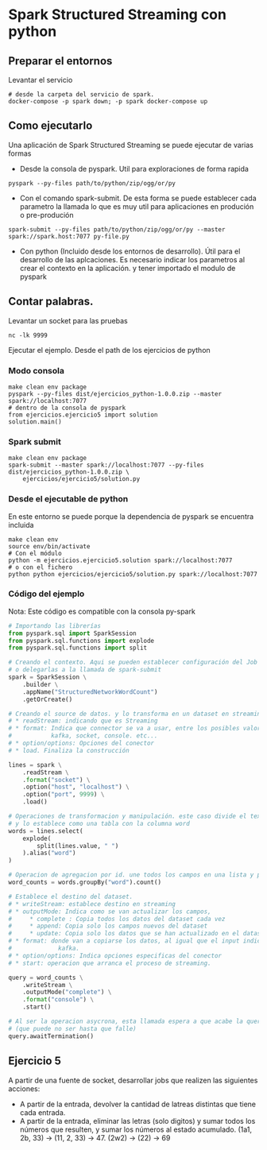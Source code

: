 # Spark Structured Streaming con python

## Preparar el entornos

Levantar el servicio

```
# desde la carpeta del servicio de spark.
docker-compose -p spark down; -p spark docker-compose up
```

## Como ejecutarlo

Una aplicación de Spark Structured Streaming se puede ejecutar de varias formas
* Desde la consola de pyspark. Util para exploraciones de forma rapida

```
pyspark --py-files path/to/python/zip/ogg/or/py
```

* Con el comando spark-submit. De esta forma se puede establecer cada parametro
la llamada lo que es muy util para aplicaciones en produción o pre-produción


```
spark-submit --py-files path/to/python/zip/ogg/or/py --master spark://spark.host:7077 py-file.py
```

* Con python (Incluido desde los entornos de desarrollo). Útil para el desarrollo
de las aplcaciones. Es necesario indicar los parametros al crear el contexto en
la aplicación. y tener importado el modulo de pyspark

## Contar palabras.

Levantar un socket para las pruebas
```
nc -lk 9999
```

Ejecutar el ejemplo. Desde el path de los ejercicios de python

### Modo consola

```
make clean env package
pyspark --py-files dist/ejercicios_python-1.0.0.zip --master spark://localhost:7077
# dentro de la consola de pyspark
from ejercicios.ejercicio5 import solution
solution.main()
```

### Spark submit

```
make clean env package
spark-submit --master spark://localhost:7077 --py-files dist/ejercicios_python-1.0.0.zip \
    ejercicios/ejercicio5/solution.py
```

### Desde el ejecutable de python

En este entorno se puede porque la dependencia de pyspark se encuentra incluida

```
make clean env
source env/bin/activate
# Con el módulo
python -m ejercicios.ejercicio5.solution spark://localhost:7077
# o con el fichero
python python ejercicios/ejercicio5/solution.py spark://localhost:7077
```

### Código del ejemplo

Nota: Este código es compatible con la consola py-spark

```python
# Importando las librerías
from pyspark.sql import SparkSession
from pyspark.sql.functions import explode
from pyspark.sql.functions import split

# Creando el contexto. Aqui se pueden establecer configuración del Job de Spark
# o delegarlas a la llamada de spark-submit
spark = SparkSession \
    .builder \
    .appName("StructuredNetworkWordCount")
    .getOrCreate()

# Creando el source de datos. y lo transforma en un dataset en streaming
# * readStream: indicando que es Streaming
# * format: Indica que connector se va a usar, entre los posibles valores está
#           kafka, socket, console. etc...
# * option/options: Opciones del conector
# * load. Finaliza la construcción

lines = spark \
    .readStream \
    .format("socket") \
    .option("host", "localhost") \
    .option("port", 9999) \
    .load()

# Operaciones de transformacion y manipulación. este caso divide el texto por " "
# y lo establece como una tabla con la columna word
words = lines.select(
    explode(
        split(lines.value, " ")
    ).alias("word")
)

# Operacion de agregacion por id. une todos los campos en una lista y posteriormente la cuenta
word_counts = words.groupBy("word").count()

# Establece el destino del dataset.
# * writeStream: establece destino en streaming
# * outputMode: Indica como se van actualizar los campos,
#     * complete : Copia todos los datos del dataset cada vez
#     * append: Copia solo los campos nuevos del dataset
#     * update: Copia solo los datos que se han actualizado en el dataset
# * format: donde van a copiarse los datos, al igual que el input indica el connector como
#             kafka.
# * option/options: Indica opciones especificas del conector
# * start: operacion que arranca el proceso de streaming.

query = word_counts \
    .writeStream \
    .outputMode("complete") \
    .format("console") \
    .start()

# Al ser la operacion asycrona, esta llamada espera a que acabe la query
# (que puede no ser hasta que falle)
query.awaitTermination()

```

## Ejercicio 5

A partir de una fuente de socket, desarrollar jobs que realizen las siguientes acciones: 
* A partir de la entrada, devolver la cantidad de latreas distintas que tiene cada entrada.
* A partir de la entrada, eliminar las letras (solo digitos) y sumar todos los números que resulten, y sumar los 
números al estado acumulado. (1a1, 2b, 33) -> (11, 2, 33) -> 47. (2w2) -> (22) -> 69
